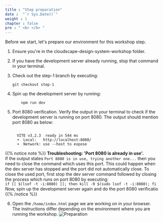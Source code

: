 ```yaml
---
title : "Step preparation"
date :  "`r Sys.Date()`" 
weight : 1 
chapter : false
pre : " <b> </b> "
---
```

Before we start, let's prepare our environment for this workshop step.
1. Ensure you're in the cloudscape-design-system-workshop folder.
2. If you have the development server already running, stop that command in your terminal.
3. Check out the step-1 branch by executing:
    ```
    git checkout step-1
    ```

4. Spin up the development server by running:
    ```
        npm run dev
    ```

5. Port 8080 verification.
Verify the output in your terminal to check if the development server is running on port 8080. The output should mention port 8080 as below:

    ```

      VITE v3.2.3  ready in 544 ms
      ➜  Local:   http://localhost:8080/
      ➜  Network: use --host to expose
    
    ```
{{% notice note %}}
**Troubleshooting: 'Port 8080 is already in use'.**\
If the output states ``Port 8080 is in use, trying another one...`` then you need to close the command which uses this port. This could happen when the dev server has stopped and the port did not automatically close. To close the used port, first stop the dev server command followed by closing the process which runs on port 8080 by executing:\
    ```if [[ $(lsof -t -i:8080) ]]; then kill -9 $(sudo lsof -t -i:8080); fi```\
Now, spin up the development server again and do the port 8080 verificatio
{{% /notice %}}

6. Open the `/home/index.html` page we are working on in your browser. The instructions differ depending on the environment where you are running the workshop.
![Preparation](/images/3.png?false&width=90pc)